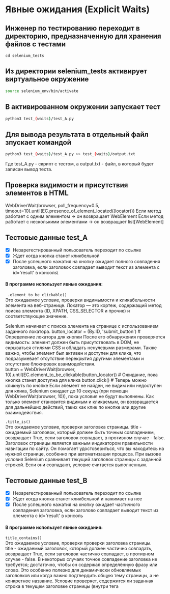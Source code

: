 # Явные ожидания (Explicit Waits)  

## Инженер по тестированию переходит в директорию, предназначенную для хранения файлов с тестами
```
cd selenium_tests
```
## Из директории selenium_tests активирует виртуальное окружение
```sh
source selenium_env/bin/activate
```
## В активированном окружении запускает тест 
```sh
python3 test_(waits)/test_A.py
```
## Для вывода результата в отдельный файл зпускает командой 
```sh
python3 test_(waits)/test_A.py >> test_(waits)/output.txt
```
Где test_A.py -  скрипт с тестом, а output.txt - файл, в который будет записан вывод теста.


## Проверка видимости и присутствия элементов в HTML
WebDriverWait(browser, poll_frequency=0.5, timeout=10).until(EC.presence_of_element_located((locator)))
Если метод работает с одним элементом → он возвращает WebElement
Если метод работает с несколькими элементами → он возвращает list[WebElement]

## Тестовые данные test_A
- [x] Незарегестированный пользователь переходит по ссылке
- [x] Ждет когда кнопка станет кликбельной
- [x] После успешного нажатия на кнопку ожидает полного совпадения заголовка, если заголовок совпадает выводит текст из элемента с id='result' в консоль\
#### В программе использует явные ожидания: 
``` .element_to_be_clickable()``` \
Это ожидаемое условие, проверки видимымости и кликабельности элемента на веб-странице. 
Локатор — это кортеж, содержащий метод поиска элемента (ID, XPATH, CSS_SELECTOR и прочие) и соответствующее значение.

Selenium начинает с поиска элемента на странице с использованием заданного локатора. 
button_locator = (By.ID, 'submit_button') # Определение локатора для кнопки
После его обнаружения проверяется видимость: элемент должен быть присутствовать в DOM, не скрываться стилями CSS и обладать ненулевыми размерами.
Также важно, чтобы элемент был активен и доступен для клика, что подразумевает отсутствие перекрытия другими элементами и отсутствие блокировок взаимодействия.  
button = WebDriverWait(browser, 10).until(EC.element_to_be_clickable(button_locator)) # Ожидание, пока кнопка станет доступна для клика
button.click() # Теперь можно кликнуть по кнопке
Если элемент не найден, не видим или недоступен для клика, Selenium ожидает до 10 секунд (при помощи WebDriverWait(browser, 10)), пока условия не будут выполнены. 
Как только элемент становится видимым и кликаемым, он возвращается для дальнейших действий, таких как клик по кнопке или другие взаимодействия.

```.title_is()``` \
Это ожидаемое условие, проверки заголовка страницы. 
title - ожидаемый заголовок, который должен быть точным совпадением, возвращает True, если заголовок совпадает, в противном случае - false. 
Заголовок страницы является важным индикатором правильности навигации по сайту. 
Он помогает удостовериться, что вы находитесь на нужной странице, особенно при автоматизации процесса. При вызове условия Selenium сравнивает текущий заголовок страницы с заданной строкой. Если они совпадают, условие считается выполненным.

## Тестовые данные test_B
- [x] Незарегестированный пользователь переходит по ссылке
- [x] Ждет когда кнопка станет кликбельной и нажимает на нее
- [x] После успешного нажатия на кнопку ожидает частичного совпадения заголовка, если заголово совпадает выводит текст из элемента с id='result' в консоль
#### В программе использует явные ожидания: 
```title_contains()```\
Это ожидаемое условие, проверки проверки заголовка страницы. \
title - ожидаемый заголовок, который должен частично совпадать, возвращает True, если заголовок частично совпадает, в противном случае - false.
В некоторых случаях точное совпадение заголовка не требуется; достаточно, чтобы он содержал определённую фразу или слово. 
Это особенно полезно для динамически обновляемых заголовков или когда важно подтвердить общую тему страницы, а не конкретное название.
Условие проверяет, содержится ли заданная строка в текущем заголовке страницы (внутри тега <title>), и если да, то считается выполненным.

## Тестовые данные test_C
- [x] Незарегестированный пользователь переходит по ссылке
- [x] Ждет когда кнопка станет кликбельной и нажимает на нее
- [x] После успешного нажатия на кнопку ожидает появления элемента с class="BMH21YY",  если элемент видим на странице выводит текст из появившегося элемента в консоль.
#### В программе использует явные ожидания: 
```.visibility_of()```\
Это ожидаемое условие, проверки является ли конкретный и уже найденый элемент видимым на веб-странице.\
Элемент не только присутствует в DOM-структуре страницы, но и виден пользователю (например, у него нет атрибутов display: none или visibility: hidden).


## Тестовые данные test_D
- [x] Незарегестированный пользователь переходит по ссылке
- [x] Ждет когда элемент с ID="qQm9y1rk" появится на странице и виден пользователю.
- [x] Если элемент присутствует на странице, выводит текст из элемента в консоль.
#### В программе использует явные ожидания: 
```.presence_of_element_located()``` \
Это ожидаемое условие, проверки, что элемент присутствует на веб-странице\ 
"присутствие" не означает "видимость". То есть элемент может быть на странице, но скрыт от пользователя (например, имеет стиль display: none; или visibility: hidden;).
Метод не сработает:
Если элемент вообще не загружен в DOM, Нужно подождать с WebDriverWait и presence_of_element_located()
Если сайт использует display: flex/grid/inline-block, тогда вместо display = 'block' надо вернуть его оригинальное состояние: ```browser.execute_script("arguments[0].style.display = '';", element)```
Если скрытие элемента завязано на JS-фреймворки (React, Vue, Angular) Тогда после изменения стиля, JS может снова скрыть элемент. Решение — имитировать пользовательское действие (клик, ввод), а не просто менять стили.
 ```presence_of_all_elements_located()``` \
 В некоторых случаях необходимо работать с группой элементов, такими как списки или кнопки. 
 Используя это условие, можно убедиться, что все элементы загрузились и присутствуют на странице перед началом взаимодействия с ними. 
 Метод проверяет наличие указанных локатором элементов в DOM-структуре, однако стоит помнить, что "присутствие" не гарантирует их "видимость".



## Тестовые данные test_E
- [x] Незарегестированный пользователь переходит по ссылке
- [x] Ждет когда элементы из подготовленого списка с id появится на странице и станут видны пользователю.
- [x] Нажимает на каждый видимый и доступныйэлемент из списка
#### В программе использует явные ожидания: 
```.visibility_of_element_located()``` \
Это ожидаемое условие, проверки, что элемент не только присутствует на странице, но и видим пользователю. \
Это условие учитывает не только наличие элемента в DOM-структуре страницы, но и его реальную видимость на экране.
```visibility_of_any_elements_located()```
Это ожидаемое условие, проверки видимости хотя бы одного элемента из группы элементов, соответствующих заданному локатору. 
Локатор остается прежним, а необходимость условия заключается в том, что на странице может быть несколько элементов с одинаковыми характеристиками, и важно удостовериться, что хотя бы один из них виден пользователю перед продолжением выполнения кода.
Условие ищет все элементы по локатору и возвращает список видимых. Если список не пуст, условие считается выполненным.
```visibility_of_all_elements_located()```
Это ожидаемое условие, проверки, что все элементы, соответствующие указанному локатору, видимы на веб-странице.
Данное условие важно, поскольку в некоторых ситуациях нужно убедиться, что каждый элемент группы доступен пользователю, как, например, при проверке видимости всех пунктов меню или доступности чекбоксов для выбора.
Условие выполняет поиск всех элементов по заданному локатору. Выполнение условия считается успешным, если все найденные элементы видимы.



## Тестовые данные test_F
- [x] Незарегестированный пользователь переходит по ссылке
- [x] Ожидает появление рекламного окна и закрывает его
- [x] Убеждается что окно стало невидимым
- [x] Если окно невидимо и появилась кнопка, нажимает на нее
- [x] После чего выводит текст из элмента с id='message', если текст присутствует в нем
#### В программе использует явные ожидания:
```.invisibility_of_element()```
Это ожидаемое условие, проверки, что элемент уже найден, и мы хотим проверить, стал ли он невидимым. \
Поиск элемента с помощью условия EC.invisibility_of_element() отличается от других ожидаемых условий, так как не выполняет поиск элемента на странице. 
Он предполагает, что элемент уже найден и передан в качестве аргумента. 
Это означает, что предварительно необходимо найти элемент.
element = browser.find_element(By.ID,'popup')
Условие проверяет видимость элемента на странице. 
WebDriverWait(browser, 10).until(EC.invisibility_of_element(element)) # Ждем, пока всплывающее окно исчезнет
Элемент считается невидимым, если он отсутствует в DOM, имеет ширину и высоту равные нулю, или у него задан стиль display: none.
В зависимости от состояния элемента, условие возвращает резульаты: если элемент невидим, возвращается True, если видим — False. 


```.invisibility_of_element_located()``` \
Это ожидаемое условие, проверки, что элемент, указанный локатором, больше не видим на веб-странице. \
Перед парсингом данных важно убедиться, что определенные элементы, такие как всплывающие окна или баннеры, исчезли или стали невидимыми. 
Это необходимо, чтобы избежать извлечения информации, которая может быть недоступна для пользователя.
Элементы могут находиться в структуре DOM, но быть скрытыми с помощью CSS-стилей, таких как display: none или opacity: 0. Например, элемент с ID drying_spinner отображается во время загрузки данных. 
Мы хотим дождаться его исчезновения, чтобы убедиться, что загрузка завершилась.
Для этого используется команда WebDriverWait(browser, 10).until(EC.invisibility_of_element_located((By.ID, 'loading_spinner'))). 
Здесь мы не ищем элемент заранее, а указываем локатор, и Selenium будет ожидать, пока элемент станет невидимым. Как только это произойдет, WebDriverWait вернет True и код продолжит выполнение.

Условие lambda d: d.find_element(By.ID, 'message').text != "" проверят, что текст в элементе присутствует. 


## Тестовые данные test_G
- [x] Незарегестированный пользователь переходит по ссылке
- [x] Ищет все кнопки на странице и нажимает на каждую, если в кнопке появляется текст при нажатии сохраняет его в список.
- [x] Если появляется рекламное окно, закрывает его и продолжает нажимать на кнопки и сохранять текст. 
- [x] Выводит в консоль в качестве ответа сохраненный текст из списка, разделяя его символом '-'.
#### В программе использует явные ожидания: 
```until(lambda d: button.text != "")```\
 Ждет, пока текст элемента кнопки (сохраненного в переменной button) не станет ненулевым (то есть, пока текстовое содержимое кнопки не станет непустым). Как только условие выполнится, ожидание завершится, и выполнение кода продолжится.


## Тестовые данные test_H
- [x] Незарегестированный пользователь переходит по ссылке
- [x] Ищет все элементы 'чекбокс' и 'кнопка' на странице
- [x] Убеждается, что 'чекбокс' отмечен, после чего нажимает кнопку 
- [x] После того как все чекбоксы проверены
#### В программе использует явные ожидания: 
```.element_to_be_selected()```\
Это ожидаемое условие, проверки, выбран ли указанный элемент на веб-странице, и чаще всего используется с элементами форм, такими как чекбоксы, радиокнопки или опции в выпадающем списке. element — это элемент, который необходимо проверить.
При передаче элемента в условие Selenium проверяет атрибут selected. 
Если элемент выбран (атрибут установлен в true), условие выполняется.
Сначала находится элемент чекбокса на странице, затем используется явное ожидание для проверки его состояния.


## Тестовые данные test_I
- [x] Незарегестированный пользователь переходит по ссылке

#### В программе использует явные ожидания: 
